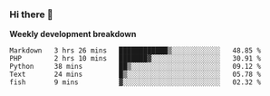 ### Hi there 👋


**Weekly development breakdown**

<!--START_SECTION:waka-->
```text
Markdown   3 hrs 26 mins   ████████████▒░░░░░░░░░░░░   48.85 % 
PHP        2 hrs 10 mins   ███████▓░░░░░░░░░░░░░░░░░   30.91 % 
Python     38 mins         ██▒░░░░░░░░░░░░░░░░░░░░░░   09.12 % 
Text       24 mins         █▒░░░░░░░░░░░░░░░░░░░░░░░   05.78 % 
fish       9 mins          ▓░░░░░░░░░░░░░░░░░░░░░░░░   02.32 % 
```
<!--END_SECTION:waka-->

